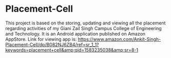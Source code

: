 # Placement-Cell
This project is based on the storing, updating and viewing all the placement regarding activities of my Giani Zail Singh Campus College of Engineering and Technology. It is an Android application published on Amazon AppStore. Link for viewing app is: https://www.amazon.com/Ankit-Singh-Placement-Cell/dp/B082NJ6ZB4/ref=sr_1_1?keywords=placement+cell&amp;qid=1583235038&amp;sr=8-1
